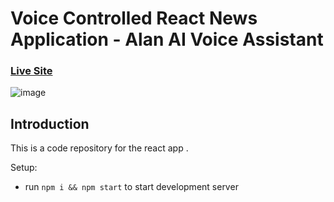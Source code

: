 # Voice Controlled React News Application - Alan AI Voice Assistant

### [Live Site](https://alan-news-app.netlify.app/)


![image](https://user-images.githubusercontent.com/54598169/116788397-ee1c2300-aac6-11eb-838f-4927ce9113a4.png)


## Introduction
This is a code repository for the react app .

Setup:
- run ```npm i && npm start``` to start development server
